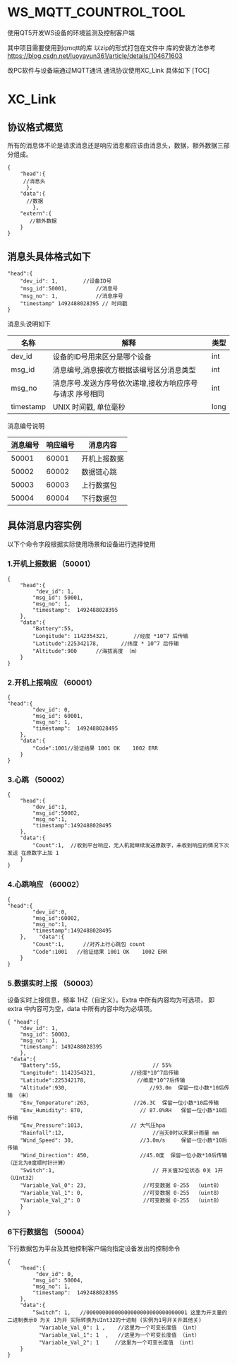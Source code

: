# WS_MQTT_COUNTROL_TOOL
使用QT5开发WS设备的环境监测及控制客户端

其中项目需要使用到qmqtt的库 以zip的形式打包在文件中
库的安装方法参考 https://blog.csdn.net/luoyayun361/article/details/104671603

改PC软件与设备端通过MQTT通讯
通讯协议使用XC_Link 具体如下
[TOC]
# XC_Link
## 协议格式概览

所有的消息体不论是请求消息还是响应消息都应该由消息头，数据，额外数据三部分组成。
```
{
    "head":{ 
     //消息头 
      }, 
    "data":{
      //数据 
        }, 
    "extern":{
       //额外数据
    }
}
```
## 消息头具体格式如下
```
"head":{
    "dev_id": 1,        //设备ID号
    "msg_id":50001,         //消息号
    "msg_no": 1,            //消息序号
    "timestamp" 1492488028395 // 时间戳
}
```
消息头说明如下

| 名称 |解释  | 类型 |
| --- | --- | --- |
|dev_id|设备的ID号用来区分是哪个设备|int|
| msg_id | 消息编号,消息接收方根据该编号区分消息类型 | int |
| msg_no |消息序号.发送方序号依次递增,接收方响应序号与请求 序号相同  | int |
| timestamp |UNIX 时间戳, 单位毫秒| long |

消息编号说明

| 消息编号 |响应编号 |消息内容 |
| --- | --- | --- |
| 50001 | 60001 | 开机上报数据 |
| 50002 | 60002 | 数据链心跳 |
| 50003 | 60003 | 上行数据包 |
| 50004 | 60004 | 下行数据包 |
## 具体消息内容实例
以下个命令字段根据实际使用场景和设备进行选择使用
### 1.开机上报数据 （50001）
```
{
    "head":{
         "dev_id": 1,
        "msg_id": 50001,
        "msg_no": 1,
        "timestamp":  1492488028395  
    },
    "data":{
        "Battery":55,
        "Longitude": 1142354321,        //经度 *10^7 后传输 
        "Latitude":225342178,       //纬度 * 10^7 后传输
        "Altitude":900      //海拔高度 （m）
    }
}
```
### 2.开机上报响应 （60001）
```
{
"head":{
        "dev_id": 0,
        "msg_id": 60001,
        "msg_no": 1,
        "timestamp":  1492488028495 
    },
    "data":{
        "Code":1001//验证结果 1001 OK    1002 ERR
    }
}
```
### 3.心跳  （50002）
```
{
    "head":{
        "dev_id":1,
        "msg_id":50002,
        "msg_no":1,
        "timestamp":1492488028495
    },
    "data":{
        "Count":1,  //收到平台响应，无人机就继续发送原数字，未收到响应的情况下次发送 在原数字上加 1
    }
}
```
### 4.心跳响应 （60002）
```
{    
"head":{
        "dev_id":0,
        "msg_id":60002,
        "msg_no":1,
        "timestamp":1492488028495
    },    "data":{
        "Count":1,      //对齐上行心跳包 count
        "Code":1001   //验证结果 1001 OK    1002 ERR
    }
}
```
### 5.数据实时上报 （50003）

设备实时上报信息，频率 1HZ（自定义）。Extra 中所有内容均为可选项， 即 extra 中内容可为空，data 中所有内容中均为必填项。
```
{ "head":{
    "dev_id": 1, 
    "msg_id": 50003, 
    "msg_no": 1, 
    "timestamp": 1492488028395 
    },
 "data":{ 
    "Battery":55,                             // 55%
    "Longitude": 1142354321,           //经度*10^7后传输
    "Latitude":225342178,                //维度*10^7后传输
    "Altitude":930,                          //93.0m  保留一位小数*10后传输 （米）
    "Env_Temperature":263,              //26.3C  保留一位小数*10后传输
    "Env_Humidity": 870,                  // 87.0%RH   保留一位小数*10后传输
    "Env_Pressure":1013,               // 大气压hpa
    "Rainfall":12,                            //当天0时以来累计雨量 mm
    "Wind_Speed": 30,                     //3.0m/s     保留一位小数*10后传输
    "Wind_Direction": 450,                //45.0度  保留一位小数*10后传输 （正北为0度顺时针计算）
    "Switch":1,                               // 开关值32位状态 0关 1开 （UInt32）
    "Variable_Val_0": 23,                  //可变数据 0-255  （uint8）
    "Variable_Val_1": 0,                   //可变数据 0-255  （uint8）
    "Variable_Val_2": 0                    //可变数据 0-255  （uint8）
    }
}
```
### 6下行数据包   （50004）
下行数据包为平台及其他控制客户端向指定设备发出的控制命令
```
{
    "head":{
         "dev_id": 0,
        "msg_id": 50004,
        "msg_no": 1,
        "timestamp":  1492488028395 
    },
    "data":{
        “Switch”: 1,   //00000000000000000000000000000001 这里为开关量的二进制表示0 为关 1为开 实际转换为UInt32的十进制 (实例为1号开关开其他关) 
          "Variable_Val_0": 1 ,    //这里为一个可变长度值 （int）
          "Variable_Val_1": 1  ,   //这里为一个可变长度值 （int）
          "Variable_Val_2": 1     //这里为一个可变长度值 （int）
    }
}
```

